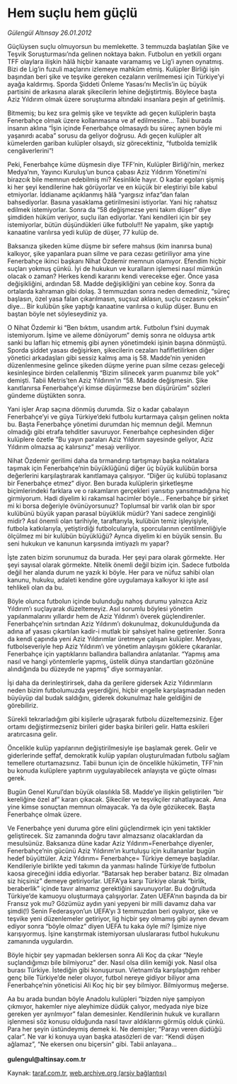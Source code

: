 # Hem suçlu hem güçlü

*Gülengül Altınsay 26.01.2012*

<div class="yazi"><p>Güçlüysen suçlu olmuyorsun bu memlekette. 3 temmuzda başlatılan Şike ve Teşvik Soruşturması’nda gelinen noktaya bakın. Futbolun en yetkili organı TFF olaylara ilişkin hâlâ hiçbir kanaate varamamış ve Lig’i aynen oynatmış. Bizi de Lig’in fuzuli maçlarını izlemeye mahkûm etmiş. Kulüpler Birliği işin başından beri şike ve teşvike gereken cezaların verilmemesi için Türkiye’yi ayağa kaldırmış. Sporda Şiddeti Önleme Yasası’nı Meclis’in üç büyük partisini de arkasına alarak şikecilerin lehine değiştirtmiş. Böylece başta Aziz Yıldırım olmak üzere soruşturma altındaki insanlara peşin af getirilmiş.</p>
<p>Bitmemiş; bu kez sıra gelmiş şike ve teşvikte adı geçen kulüplerin başta Fenerbahçe olmak üzere kollanmasına ve af edilmesine... Tabii burada insanın aklına “İşin içinde Fenerbahçe olmasaydı bu süreç aynen böyle mi yaşanırdı acaba” sorusu da geliyor doğrusu. Adı geçen kulüpler alt kümelerden gariban kulüpler olsaydı, siz görecektiniz, “futbolda temizlik cengâverlerini”!</p>
<p>Peki, Fenerbahçe küme düşmesin diye TFF’nin, Kulüpler Birliği’nin, merkez Medya’nın, Yayıncı Kuruluş’un bunca çabası Aziz Yıldırım Yönetimi’ni birazcık bile memnun edebilmiş mi? Kesinlikle hayır. O kadar egoları şişmiş ki her şeyi kendilerine hak görüyorlar ve en küçük bir eleştiriyi bile kabul etmiyorlar. İddianame açıklanmış hâlâ “yargısız infaz”dan falan bahsediyorlar. Basına yasaklama getirilmesini istiyorlar. Yani hiç rahatsız edilmek istemiyorlar. Sonra da “58 değişmezse yeni takım düşer” diye şimdiden hüküm veriyor, suçlu ilan ediyorlar. Yani kendileri için bir şey istemiyorlar, bütün düşündükleri ülke futbolu!!! Ne yapalım, şike yaptığı kanaatine varılırsa yedi kulüp de düşer, 77 kulüp de.</p>
<p>Baksanıza şikeden küme düşme bir sefere mahsus (kim inanırsa buna) kalkıyor, şike yapanlara puan silme ve para cezası getiriliyor ama yine Fenerbahçe ikinci başkanı Nihat Özdemir memnun olamıyor. Efendim hiçbir suçları yokmuş çünkü. İyi de hukukun ve kuralların işlemesi nasıl mümkün olacak o zaman? Herkes kendi kararını kendi verecekse eğer. Önce yasa değişikliğini, ardından 58. Madde değişikliğini yan cebine koy. Sonra da ortalarda kahraman gibi dolaş. 3 temmuzdan sonra neden demediniz, “süreç başlasın, özel yasa falan çıkarılmasın, suçsuz aklasın, suçlu cezasını çeksin” diye... Bir kulübün şike yaptığı kanaatine varılırsa o kulüp düşer. Bunu en baştan böyle net söyleseydiniz ya.</p>
<p>O Nihat Özdemir ki “Ben bıktım, usandım artık. Futbolun f’sini duymak istemiyorum. İşime ve aileme dönüyorum” demiş sonra ne olduysa artık sanki bu lafları hiç etmemiş gibi aynen yönetimdeki işinin başına dönmüştü. Sporda şiddet yasası değişirken, şikecilerin cezaları hafifletilirken diğer yönetici arkadaşları gibi sessiz kalmış ama iş 58. Madde’nin yeniden düzenlenmesine gelince şikeden düşme yerine puan silme cezası geleceği kesinleşince birden celallenmiş “Bizim silinecek yarım puanımız bile yok” demişti. Tabii Metris’ten Aziz Yıldırım’ın “58. Madde değişmesin. Şike kanıtlanırsa Fenerbahçe’yi kimse düşürmezse ben düşürürüm” sözleri gündeme düştükten sonra. </p>
<p>Yani işler Arap saçına dönmüş durumda. Siz o kadar çabalayın Fenerbahçe’yi ve güya Türkiye’deki futbolu kurtarmaya çalışın gelinen nokta bu. Başta Fenerbahçe yönetimi durumdan hiç memnun değil. Memnun olmadığı gibi etrafa tehditler savuruyor. Fenerbahçe cephesinden diğer kulüplere özetle “Bu yayın paraları Aziz Yıldırım sayesinde geliyor, Aziz Yıldırım olmazsa aç kalırsınız” mesajı veriliyor. </p>
<p>Nihat Özdemir gerilimi daha da tırmandırıp tartışmayı başka noktalara taşımak için Fenerbahçe’nin büyüklüğünü diğer üç büyük kulübün borsa değerlerini karşılaştırarak kanıtlamaya çalışıyor. “Diğer üç kulübü toplasanız bir Fenerbahçe etmez” diyor. Ben burada kulüplerin şirketleşme biçimlerindeki farklara ve o rakamların gerçekleri yansıtıp yansıtmadığına hiç girmiyorum. Hadi diyelim ki rakamsal hacimler böyle... Fenerbahçe bir şirket mi ki borsa değeriyle övünüyorsunuz? Toplumsal bir varlık olan bir spor kulübünü büyük yapan parasal büyüklük müdür? Yani sadece zenginliği midir? Asıl önemli olan tarihiyle, taraftarıyla, kulübün temiz işleyişiyle, futbola katkılarıyla, yetiştirdiği futbolcularıyla, sporcularının centilmenliğiyle ölçülmez mi bir kulübün büyüklüğü? Ayrıca diyelim ki en büyük sensin. Bu seni hukukun ve kanunun karşısında imtiyazlı mı yapar?</p>
<p>İşte zaten bizim sorunumuz da burada. Her şeyi para olarak görmekte. Her şeyi sayısal olarak görmekte. Nitelik önemli değil bizim için. Sadece futbolda değil her alanda durum ne yazık ki böyle. Her para ve nüfuz sahibi olan kanunu, hukuku, adaleti kendine göre uygulamaya kalkıyor ki işte asıl tehlikeli olan da bu. </p>
<p>Böyle olunca futbolun içinde bulunduğu nahoş durumu yalnızca Aziz Yıldırım’ı suçlayarak düzeltemeyiz. Asıl sorumlu böylesi yönetim yapılanmalarını yıllardır hem de Aziz Yıldırım’ı överek güçlendirenler. Fenerbahçe’nin sırtından Aziz Yıldırım’ı dokunulmaz, dokunulduğunda da adına af yasası çıkartılan kadir-i mutlak bir şahsiyet haline getirenler. Sonra da kendi çapında yeni Aziz Yıldırımlar üretmeye çalışan kulüpler. Medyası, futbolseveriyle hep Aziz Yıldırım’ı ve yönetim anlayışını göklere çıkaranlar. Fenerbahçe için yaptıklarını ballandıra ballandıra anlatanlar. “Yapmış ama nasıl ve hangi yöntemlerle yapmış, üstelik dünya standartları gözönüne alındığında bu düzeyde ne yapmış” diye sormayanlar.</p>
<p>İşi daha da derinleştirirsek, daha da gerilere gidersek Aziz Yıldırımların neden bizim futbolumuzda yeşerdiğini, hiçbir engelle karşılaşmadan neden büyüyüp dal budak saldığını, giderek dokunulmaz hale geldiğini de görebiliriz.</p>
<p>Sürekli tekrarladığım gibi kişilerle uğraşarak futbolu düzeltemezsiniz. Eğer ortamı değiştirmezseniz birileri gider başka birileri gelir. Hatta eskileri aratırcasına gelir.</p>
<p>Öncelikle kulüp yapılarının değiştirilmesiyle işe başlamak gerek. Gelir ve giderlerinde şeffaf, demokratik kulüp yapıları oluşturulmadan futbolu sağlam temellere oturtamazsınız. Tabii bunun için de öncelikle hükümetin, TFF’nin bu konuda kulüplere yaptırım uygulayabilecek anlayışta ve güçte olması gerek. </p>
<p>Bugün Genel Kurul’dan büyük olasılıkla 58. Madde’ye ilişkin geliştirilen “bir kereliğine özel af” kararı çıkacak. Şikeciler ve teşvikçiler rahatlayacak. Ama yine kimse sonuçtan memnun olmayacak. Ya da öyle gözükecek. Başta Fenerbahçe olmak üzere. </p>
<p>Ve Fenerbahçe yeni duruma göre elini güçlendirmek için yeni taktikler geliştirecek. Siz zamanında doğru tavır almazsanız olacaklardan da mesulsünüz. Baksanıza düne kadar Aziz Yıldırım=Fenerbahçe diyenler, Fenerbahçe’nin gücünü Aziz Yıldırım’ın kurtuluşu için kullananlar bugün hedef büyüttüler. Aziz Yıldırım= Fenerbahçe= Türkiye demeye başladılar. Kendileriyle birlikte yedi takımın da yanması halinde Türkiye’de futbolun kaosa gireceğini iddia ediyorlar. “Batarsak hep beraber batarız. Biz olmadan siz hiçsiniz” demeye getiriyorlar. UEFA’ya karşı Türkiye olarak “birlik, beraberlik” içinde tavır almamız gerektiğini savunuyorlar. Bu doğrultuda Türkiye’de kamuoyu oluşturmaya çalışıyorlar. Zaten UEFA’nın başında da bir Fransız yok mu? Gözümüz aydın yani yepyeni bir milli davamız daha var şimdi(!) Senin Federasyon’un UEFA’yı 3 temmuzdan beri oyalıyor, şike ve teşvike yeni düzenlemeler getiriyor, lig hiçbir şey olmamış gibi aynen devam ediyor sonra “böyle olmaz” diyen UEFA tu kaka öyle mi? İşimize niye karışıyormuş. İşine karıştırmak istemiyorsan uluslararası futbol hukukunu zamanında uygulardın.</p>
<p>Böyle hiçbir şey yapmadan beklersen sonra Ali Koç da çıkar “Neyle suçlandığımızı bile bilmiyoruz” der. Nasıl olsa dilin kemiği yok. Nasıl olsa burası Türkiye. İstediğin gibi konuşursun. Vietnam’da karşılaştığım rehber genç bile Türkiye’de neler oluyor, futbol nereye gidiyor biliyor ama Fenerbahçe’nin yöneticisi Ali Koç hiç bir şey bilmiyor. Bilmiyormuş meğerse. </p>
<p>Aa bu arada bundan böyle Anadolu kulüpleri “bizden niye şampiyon çıkmıyor, hakemler niye aleyhimize düdük çalıyor, medyada niye bize gereken yer ayrılmıyor” falan demesinler. Kendilerinin hukuk ve kuralların işlenmesi söz konusu olduğunda nasıl tavır aldıklarını görmüş olduk çünkü. Para her şeyin üstündeymiş demek ki. Ne demişler; “Parayı veren düdüğü çalar”. Ne var ki konuya uyan başka atasözleri de var: “Kendi düşen ağlamaz”, “Ne ekersen onu biçersin” gibi. Tabii anlayana...<br/><br/><b>gulengul@altinsay.com.tr</b></p>
</div>

Kaynak: [taraf.com.tr](http://www.taraf.com.tr/gulengul-altinsay/makale-hem-suclu-hem-guclu.htm), [web.archive.org (arşiv bağlantısı)](http://web.archive.org/web/20130624035336/http://www.taraf.com.tr/gulengul-altinsay/makale-hem-suclu-hem-guclu.htm)
